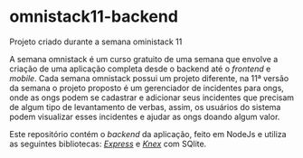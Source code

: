 # omnistack11-backend

Projeto criado durante a semana oministack 11

A semana omnistack é um curso gratuito de uma semana que envolve a criação de uma aplicação completa desde o backend até o <i>frontend</i> e <i>mobile</i>.
Cada semana omnistack possui um projeto diferente, na 11ª versão da semana o projeto proposto é um gerenciador de incidentes para ongs, onde as ongs podem se cadastrar e adicionar seus incidentes que precisam de algum tipo de levantamento de verbas,
assim, os usuários do sistema podem visualizar esses incidentes e ajudar as ongs doando algum valor.

Este repositório contém o <i>backend</i> da aplicação, feito em NodeJs e utiliza as seguintes bibliotecas: <a href="https://expressjs.com/pt-br/"><i>Express</i></a> e <a href="http://knexjs.org/"><i>Knex</i></a> com SQlite.
